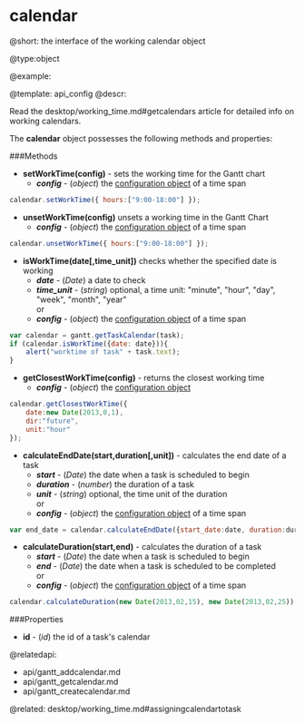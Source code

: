 calendar
=============

@short:
	the interface of the working calendar object

@type:object

@example:


@template:	api_config
@descr:

Read the desktop/working_time.md#getcalendars article for detailed info on working calendars.

The **calendar** object possesses the following methods and properties:

###Methods

- **setWorkTime(config)** - sets the working time for the Gantt chart
	- **_config_** - (*object*) the [configuration object](api/gantt_setworktime.md#configurationobjectproperties) of a time span
~~~js
calendar.setWorkTime({ hours:["9:00-18:00"] });
~~~
- **unsetWorkTime(config)** unsets a working time in the Gantt Chart
	- **_config_** - (*object*) the [configuration object](api/gantt_unsetworktime.md#configurationobjectproperties) of a time span
~~~js
calendar.unsetWorkTime({ hours:["9:00-18:00"] });
~~~
- **isWorkTime(date[,time_unit])** checks whether the specified date is working 
	- **_date_** - (*Date*)	a date to check
	- **_time_unit_** - (*string*)	optional, a time unit: "minute", "hour", "day", "week", "month", "year"<br>
    or
	- **_config_** - (*object*) the [configuration object](api/gantt_isworktime.md#configurationobjectproperties) of a time span
~~~js
var calendar = gantt.getTaskCalendar(task);
if (calendar.isWorkTime({date: date})){
    alert("worktime of task" + task.text);
}
~~~
- **getClosestWorkTime(config)** - returns the closest working time
	- **_config_** - (*object*)	the [configuration object](api/gantt_getclosestworktime.md#configurationobjectproperties)
~~~js
calendar.getClosestWorkTime({
    date:new Date(2013,0,1), 
    dir:"future", 
    unit:"hour"
});
~~~
- **calculateEndDate(start,duration[,unit])** - calculates the end date of a task
	- **_start_** - (*Date*) the date when a task is scheduled to begin
	- **_duration_** - (*number*) the duration of a task
	- **_unit_** - (*string*) optional, the time unit of the duration<br>
    or
	- **_config_** - (*object*) the [configuration object](api/gantt_calculateenddate.md#configurationobjectproperties) of a time span
~~~js
var end_date = calendar.calculateEndDate({start_date:date, duration:duration});
~~~
- **calculateDuration(start,end)** - calculates the duration of a task 
	- **_start_** -  (*Date*) the date when a task is scheduled to begin
	- **_end_**	- (*Date*) the date when a task is scheduled to be completed<br>
    or
	- **_config_** - (*object*) the [configuration object](api/gantt_getclosestworktime.md#configurationobjectproperties) of a time span
~~~js
calendar.calculateDuration(new Date(2013,02,15), new Date(2013,02,25));
~~~

###Properties

- **id** - (*id*) the id of a task's calendar 

@relatedapi:
- api/gantt_addcalendar.md
- api/gantt_getcalendar.md
- api/gantt_createcalendar.md

@related:
desktop/working_time.md#assigningcalendartotask